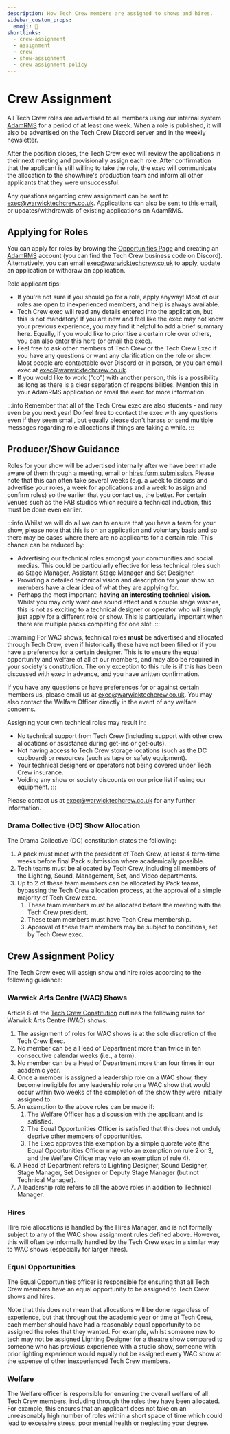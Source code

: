 ```yaml
---
description: How Tech Crew members are assigned to shows and hires.
sidebar_custom_props:
  emoji: 👷
shortlinks:
  - crew-assignment
  - assignment
  - crew
  - show-assignment
  - crew-assignment-policy
---
```

# Crew Assignment
All Tech Crew roles are advertised to all members using our internal system [AdamRMS](/opportunities) for a
period of at least one week. When a role is published, it will also be advertised on the Tech Crew Discord server and
in the weekly newsletter.

After the position closes, the Tech Crew exec will review the applications in their next meeting and provisionally
assign each role. After confirmation that the applicant is still willing to take the role, the exec will communicate
the allocation to the show/hire's production team and inform all other applicants that they were unsuccessful.

Any questions regarding crew assignment can be sent to [exec@warwicktechcrew.co.uk](mailto:exec@warwicktechcrew.co.uk).
Applications can also be sent to this email, or updates/withdrawals of existing applications on AdamRMS.

## Applying for Roles
You can apply for roles by browing the [Opportunities Page](/opportunities) and creating an
[AdamRMS](https://dash.adam-rms.com/) account (you can find the Tech Crew business code on Discord). Alternatively, you
can email [exec@warwicktechcrew.co.uk](mailto:exec@warwicktechcrew.co.uk) to apply, update an application or withdraw an
application.

Role applicant tips:
* If you're not sure if you should go for a role, apply anyway! Most of our roles are open to inexperienced members, and
  help is always available.
* Tech Crew exec will read any details entered into the application, but this is not mandatory! If you are new and feel
  like the exec may not know your previous experience, you may find it helpful to add a brief summary here. Equally, if
  you would like to prioritise a certain role over others, you can also enter this here (or email the exec).
* Feel free to ask other members of Tech Crew or the Tech Crew Exec if you have any questions or want any clarification
  on the role or show. Most people are contactable over Discord or in person, or you can email exec at
  [exec@warwicktechcrew.co.uk](mailto:exec@warwicktechcrew.co.uk).
* If you would like to work ("co") with another person, this is a possibility as long as there is a clear separation of
  responsibilities. Mention this in your AdamRMS application or email the exec for more information.

:::info
Remember that all of the Tech Crew exec are also students - and may even be you next year! Do feel free to contact the
exec with any questions even if they seem small, but equally please don't harass or send multiple messages regarding
role allocations if things are taking a while.
:::

## Producer/Show Guidance
Roles for your show will be advertised internally after we have been made aware of them through a meeting, email or
[hires form submission](/hires). Please note that this can often take several weeks (e.g. a week to discuss and
advertise your roles, a week for applications and a week to assign and confirm roles) so the earlier that you contact
us, the better. For certain venues such as the FAB studios which require a technical induction, this must be done even
earlier.

:::info
Whilst we will do all we can to ensure that you have a team for your show, please note that this is on an application
and voluntary basis and so there may be cases where there are no applicants for a certain role. This chance can be
reduced by:

* Advertising our technical roles amongst your communities and social medias. This could be particularly effective for
  less technical roles such as Stage Manager, Assistant Stage Manager and Set Designer.
* Providing a detailed technical vision and description for your show so members have a clear idea of what they are
  applying for.
* Perhaps the most important: **having an interesting technical vision.** Whilst you may only want one sound effect and
  a couple stage washes, this is not as exciting to a technical designer or operator who will simply just apply for a
  different role or show. This is particularly important when there are multiple packs competing for one slot.
:::

:::warning
For WAC shows, technical roles **must** be advertised and allocated through Tech Crew, even if historically these have
not been filled or if you have a preference for a certain designer. This is to ensure the equal opportunity and welfare
of all of our members, and may also be required in your society's constitution. The only exception to this rule is if
this has been discussed with exec in advance, and you have written confirmation.

If you have any questions or have preferences for or against certain members us, please email us at
[exec@warwicktechcrew.co.uk](mailto:exec@warwicktechcrew.co.uk). You may also contact the Welfare Officer directly in the event
of any welfare concerns.

Assigning your own technical roles may result in:
* No technical support from Tech Crew (including support with other crew allocations or assistance during get-ins
  or get-outs).
* Not having access to Tech Crew storage locations (such as the DC cupboard) or resources (such as tape or safety
  equipment).
* Your technical designers or operators not being covered under Tech Crew insurance.
* Voiding any show or society discounts on our price list if using our equipment.
:::

Please contact us at [exec@warwicktechcrew.co.uk](mailto:exec@warwicktechcrew.co.uk) for any further information.

### Drama Collective (DC) Show Allocation
The Drama Collective (DC) constitution states the following:
1. A pack must meet with the president of Tech Crew, at least 4 term-time weeks before final Pack submission where
   academically possible.
2. Tech teams must be allocated by Tech Crew, including all members of the Lighting, Sound, Management, Set, and Video 
   departments.
3. Up to 2 of these team members can be allocated by Pack teams, bypassing the Tech Crew allocation process, at the
   approval of a simple majority of Tech Crew exec.
     1. These team members must be allocated before the meeting with the Tech Crew president.
     2. These team members must have Tech Crew membership.
     3. Approval of these team members may be subject to conditions, set by Tech Crew exec.

## Crew Assignment Policy
The Tech Crew exec will assign show and hire roles according to the following guidance:

### Warwick Arts Centre (WAC) Shows
Article 8 of the [Tech Crew Constitution](/constitution) outlines the following rules for Warwick Arts Centre (WAC)
shows:

1. The assignment of roles for WAC shows is at the sole discretion of the Tech Crew Exec.
2. No member can be a Head of Department more than twice in ten consecutive calendar weeks (i.e., a term).
3. No member can be a Head of Department more than four times in our academic year.
4. Once a member is assigned a leadership role on a WAC show, they become ineligible for any leadership role on a WAC
  show that would occur within two weeks of the completion of the show they were initially assigned to.
5. An exemption to the above roles can be made if:
   1. The Welfare Officer has a discussion with the applicant and is satisfied.
   2. The Equal Opportunities Officer is satisfied that this does not unduly deprive other members of opportunities.
   3. The Exec approves this exemption by a simple quorate vote (the Equal Opportunities Officer may veto an exemption
      on rule 2 or 3, and the Welfare Officer may veto an exemption of rule 4).
6. A Head of Department refers to Lighting Designer, Sound Designer, Stage Manager, Set Designer or Deputy Stage
   Manager (but not Technical Manager).
7. A leadership role refers to all the above roles in addition to Technical Manager.

### Hires

Hire role allocations is handled by the Hires Manager, and is not formally subject to any of the WAC show assignment
rules defined above. However, this will often be informally handled by the Tech Crew exec in a similar way to WAC shows
(especially for larger hires).

### Equal Opportunities
The Equal Opportunities officer is responsible for ensuring that all Tech Crew members have an equal opportunity to be
assigned to Tech Crew shows and hires.

Note that this does not mean that allocations will be done regardless of experience, but that throughout the academic
year or time at Tech Crew, each member should have had a reasonably equal opportunity to be assigned the roles that
they wanted. For example, whilst someone new to tech may not be assigned Lighting Designer for a theatre show compared
to someone who has previous experience with a studio show, someone with prior lighting experience would equally not be
assigned every WAC show at the expense of other inexperienced Tech Crew members.

### Welfare
The Welfare officer is responsible for ensuring the overall welfare of all Tech Crew members, including through the
roles they have been allocated. For example, this ensures that an applicant does not take on an unreasonably high
number of roles within a short space of time which could lead to excessive stress, poor mental health or neglecting
your degree.